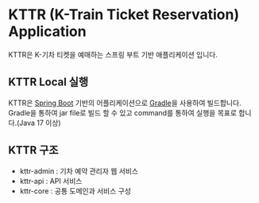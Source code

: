 # KTTR (K-Train Ticket Reservation) Application

KTTR은 K-기차 티켓을 예매하는 스프링 부트 기반 애플리케이션 입니다.


## KTTR Local 실행
KTTR은 [Spring Boot](https://spring.io/guides/gs/spring-boot) 기반의 어플리케이션으로 [Gradle](https://spring.io/guides/gs/gradle/)을 사용하여 빌드합니다.
Gradle을 통하여 jar file로 빌드 할 수 있고 command를 통하여 실행을 목표로 합니다.(Java 17 이상)


## KTTR 구조 

- kttr-admin : 기차 예약 관리자 웹 서비스
- kttr-api : API 서비스 
- kttr-core : 공통 도메인과 서비스 구성
